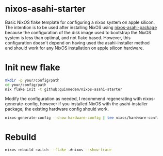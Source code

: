 # nixos-asahi-starter
Basic NixOS flake template for configuring a nixos system on apple silicon.
The intention is to be used after installing NixOS using [nixos-asahi-package](https://github.com/quinneden/nixos-asahi-package)
because the configuration of the disk image used to bootstrap the NixOS system
is less than optimal, and not flake based. However, this configuration doesn't
depend on having used the asahi-installer method and should work for any
NixOS installation on apple silicon hardware.

# Init new flake
```bash
mkdir -p your/config/path
cd your/config/path
nix flake init -t github:quinneden/nixos-asahi-starter
```

Modify the configuration as needed, I recommend regenerating with
nixos-generate-config, however if you installed NixOS with the
asahi-installer package, the existing hardware config should work.

```bash
nixos-generate-config --show-hardware-config | tee nixos/hardware-configuration.nix
```

# Rebuild
```bash
nixos-rebuild switch --flake .#nixos --show-trace
```